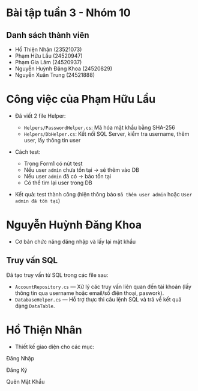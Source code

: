 # Bài tập tuần 3 - Nhóm 10

## Danh sách thành viên
- Hồ Thiện Nhân (23521073)  
- Phạm Hữu Lầu (24520947)  
- Phạm Gia Lâm (24520937)  
- Nguyễn Huỳnh Đăng Khoa (24520829)  
- Nguyễn Xuân Trung (24521888)  





# Công việc của Phạm Hữu Lầu
- Đã viết 2 file Helper:
  - `Helpers/PasswordHelper.cs`: Mã hóa mật khẩu bằng SHA-256
  - `Helpers/DbHelper.cs`: Kết nối SQL Server, kiểm tra username, thêm user, lấy thông tin user

- Cách test:
  - Trong Form1 có nút test
  - Nếu user `admin` chưa tồn tại → sẽ thêm vào DB
  - Nếu user `admin` đã có → báo tồn tại
  - Có thể tìm lại user trong DB

- Kết quả: test thành công (hiện thông báo `Đã thêm user admin` hoặc `User admin đã tồn tại`)
# Nguyễn Huỳnh Đăng Khoa
- Cơ bản chức năng đăng nhập và lấy lại mật khẩu
## Truy vấn SQL

Đã tạo truy vấn từ SQL trong các file sau:

- `AccountRepository.cs` — Xử lý các truy vấn liên quan đến tài khoản (lấy thông tin qua username hoặc email/số điện thoại, paswork).
- `DatabaseHelper.cs` — Hỗ trợ thực thi câu lệnh SQL và trả về kết quả dạng `DataTable`.
# Hồ Thiện Nhân
- Thiết kế giao diện cho các mục:

Đăng Nhập

Đăng Ký

Quên Mật Khẩu


